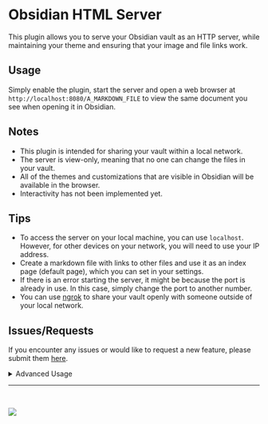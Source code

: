# Obsidian HTML Server

This plugin allows you to serve your Obsidian vault as an HTTP server, while maintaining your theme and ensuring that your image and file links work.

## Usage

Simply enable the plugin, start the server and open a web browser at `http://localhost:8080/A_MARKDOWN_FILE` to view the same document you see when opening it in Obsidian.

## Notes

- This plugin is intended for sharing your vault within a local network.
- The server is view-only, meaning that no one can change the files in your vault.
- All of the themes and customizations that are visible in Obsidian will be available in the browser.
- Interactivity has not been implemented yet.

## Tips

- To access the server on your local machine, you can use `localhost`. However, for other devices on your network, you will need to use your IP address.
- Create a markdown file with links to other files and use it as an index page (default page), which you can set in your settings.
- If there is an error starting the server, it might be because the port is already in use. In this case, simply change the port to another number.
- You can use [ngrok](https://ngrok.com/) to share your vault openly with someone outside of your local network.

## Issues/Requests

If you encounter any issues or would like to request a new feature, please submit them [here](https://github.com/Pr0dt0s/obsidian-html-server/issues/new).

<details>
<summary>Advanced Usage</summary>

This plugin uses variables in the templates to replace content in the HTML that is served. The default variables can be seen by enabling the setting `Show Advanced Settings.` as shown below.

![/assets/vars.png](/assets/vars.png)

These variables have default values set in the plugins configuration, but can be modified using the frontmatter of each file. The variables are applied using the following priority:

1. Variable values from the file's frontmatter:

```
---
tags: Test File, development
htmlvars:
  LANG: en
  HTML_TITLE: Custom Tab Title!
  RENDERED_CONTENT_FILE_NAME: '<div style="padding:10;
    background-color: #a455a1; width: 100%;"> Custom File Title
    Content from FrontMatter!</div>'
---
```

> These variables must be set inside a property named `htmlvars` in the frontmatter following YAML syntaxis.

2. Variable values set in the settings.

   > These would work as default values if the variable is not set in a specific file.

3. Internal values set from the plugin.

The `internal variables` used at the moment are:

- RENDERED_CONTENT_FILE_NAME (The file name that is being opened)
- RENDERED_CONTENT (the whole content of the rendered file)
- THEME_MODE (`theme-dark` or `theme-light` according to your current appearance settings)

Please take note that you **can** overwrite the `internal variables` either from the settings or from the file's frontmatter.

You can use other frontmatter properties as variables in your templates but they can only be Strings or Numbers and you must prefix `FM:` to the variable name.

Example:

```
---
tags: Test File, development
---
```

And in the html template you would use it like this:

```html
#VAR{FM:tags}
```

![/assets/frontmatter_vars.png](/assets/frontmatter_vars.png)
![/assets/rendered_example.png](/assets/rendered_example.png)

</details>

---
<br>

<a href="https://www.buymeacoffee.com/pr0dt0s"><img src="https://img.buymeacoffee.com/button-api/?text=Buy me a coffee&emoji=&slug=pr0dt0s&button_colour=5F7FFF&font_colour=ffffff&font_family=Poppins&outline_colour=000000&coffee_colour=FFDD00" /></a>
